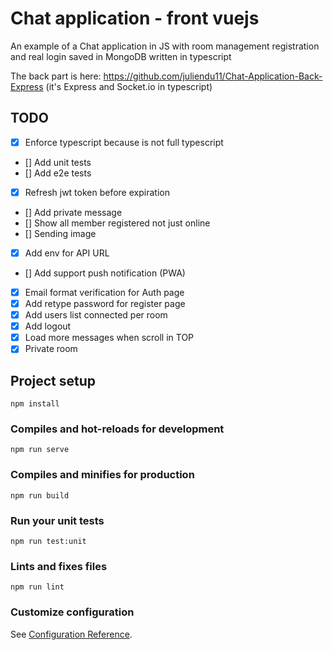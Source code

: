 # Chat application - front vuejs

An example of a Chat application in JS with room management registration and real login saved in MongoDB written in typescript

The back part is here: https://github.com/juliendu11/Chat-Application-Back-Express (it's Express and Socket.io in typescript)

## TODO

- [X] Enforce typescript because is not full typescript
- [] Add unit tests
- [] Add e2e tests
- [X] Refresh jwt token before expiration
- [] Add private message
- [] Show all member registered not just online
- [] Sending image
- [X] Add env for API URL
- [] Add support push notification (PWA)
- [X] Email format verification for Auth page
- [X] Add retype password for register page
- [X] Add users list connected per room
- [X] Add logout
- [X] Load more messages when scroll in TOP
- [X] Private room

## Project setup
```
npm install
```

### Compiles and hot-reloads for development
```
npm run serve
```

### Compiles and minifies for production
```
npm run build
```

### Run your unit tests
```
npm run test:unit
```

### Lints and fixes files
```
npm run lint
```

### Customize configuration
See [Configuration Reference](https://cli.vuejs.org/config/).
